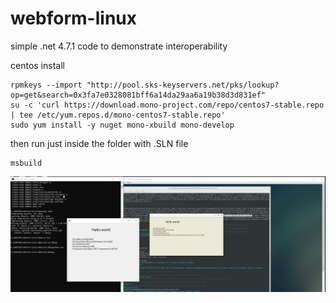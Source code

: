 # webform-linux
simple .net 4.7.1 code to demonstrate interoperability

centos install
```
rpmkeys --import "http://pool.sks-keyservers.net/pks/lookup?op=get&search=0x3fa7e0328081bff6a14da29aa6a19b38d3d831ef"
su -c 'curl https://download.mono-project.com/repo/centos7-stable.repo | tee /etc/yum.repos.d/mono-centos7-stable.repo'
sudo yum install -y nuget mono-xbuild mono-develop
```

then run just inside the folder with .SLN file
```
msbuild
```
 

![alt text](./demo.PNG "demo linux vs win")

